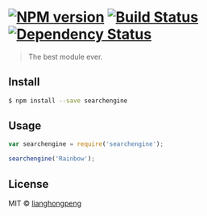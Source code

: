 #  [![NPM version][npm-image]][npm-url] [![Build Status][travis-image]][travis-url] [![Dependency Status][daviddm-url]][daviddm-image]

> The best module ever.


## Install

```sh
$ npm install --save searchengine
```


## Usage

```js
var searchengine = require('searchengine');

searchengine('Rainbow');
```


## License

MIT © [lianghongpeng](github.com/ngnono)


[npm-url]: https://npmjs.org/package/AiWeiBang.SearchEngine
[npm-image]: https://badge.fury.io/js/AiWeiBang.SearchEngine.svg
[travis-url]: https://travis-ci.org/ngnono/AiWeiBang.SearchEngine
[travis-image]: https://travis-ci.org/ngnono/AiWeiBang.SearchEngine.svg?branch=master
[daviddm-url]: https://david-dm.org/ngnono/AiWeiBang.SearchEngine.svg?theme=shields.io
[daviddm-image]: https://david-dm.org/ngnono/AiWeiBang.SearchEngine
